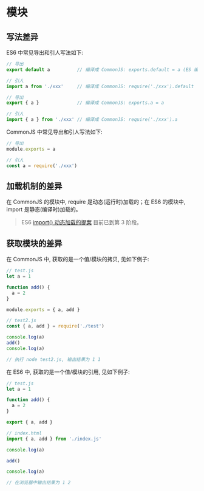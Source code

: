 # 模块

## 写法差异

ES6 中常见导出和引人写法如下:

```javascript
// 导出
export default a          // 编译成 CommonJS: exports.default = a (ES 编译成的 CommonJS 形式)

// 引人
import a from './xxx'     // 编译成 CommonJS: require('./xxx').default

// 导出
export { a }              // 编译成 CommonJS: exports.a = a

// 引人
import { a } from './xxx' // 编译成 CommonJS: require('./xxx').a
```

CommonJS 中常见导出和引人写法如下:

```javascript
// 导出
module.exports = a

// 引人
const a = require('./xxx')
```

## **加载机制的差异**

在 CommonJS 的模块中, require 是动态(运行时)加载的；在 ES6 的模块中, import 是静态(编译时)加载的。

> ES6 [import() 动态加载的提案](https://github.com/tc39/proposal-dynamic-import) 目前已到第 3 阶段。

## **获取模块的差异**

在 CommonJS 中, 获取的是一个值/模块的拷贝, 见如下例子:

```javascript
// test.js
let a = 1

function add() {
  a = 2
}

module.exports = { a, add }

// test2.js
const { a, add } = require('./test')

console.log(a)
add()
console.log(a)

// 执行 node test2.js, 输出结果为 1 1
```

在 ES6 中, 获取的是一个值/模块的引用, 见如下例子:

```javascript
// test.js
let a = 1

function add() {
  a = 2
}

export { a, add }

// index.html
import { a, add } from './index.js'

console.log(a)

add()

console.log(a)

// 在浏览器中输出结果为 1 2
```
